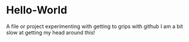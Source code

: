 # Hello-World
A file or project experimenting with getting to grips with github
I am a bit slow at getting my head around this!
